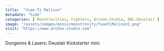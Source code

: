 ```yaml
---
title:  "Yuan-Ti Malison"
metadate: "hide"
categories: [ Monstrocities, Fighters, Archon-Studio, DNL:Deuslair ]
image: "/assets/images/minis/monstrosity/YuanTiMalison2.png"
visit: "https://www.archon-studio.com"
---
```

Dungeons & Lasers: Deuslair Kickstarter mini.
